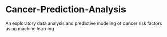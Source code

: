 # Cancer-Prediction-Analysis
An exploratory data analysis and predictive modeling of cancer risk factors using machine learning
